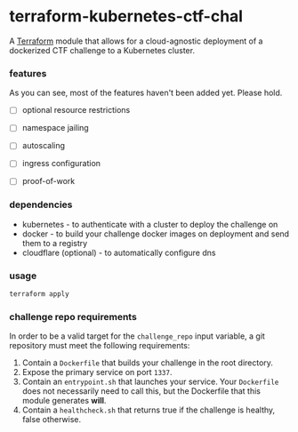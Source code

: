# terraform-kubernetes-ctf-chal

A [Terraform](https://registry.terraform.io/) module that allows
for a cloud-agnostic deployment of a dockerized CTF challenge
to a Kubernetes cluster. 

### features

As you can see, most of the features haven't been added yet.
Please hold.

- [ ] optional resource restrictions
- [ ] namespace jailing
- [ ] autoscaling
- [ ] ingress configuration
- [ ] proof-of-work


### dependencies

* kubernetes - to authenticate with a cluster to deploy the challenge on
* docker - to build your challenge docker images on deployment and send them to a registry
* cloudflare (optional) - to automatically configure dns

### usage

```bash
terraform apply
```

### challenge repo requirements

In order to be a valid target for the `challenge_repo` input variable, a
git repository must meet the following requirements:

1. Contain a `Dockerfile` that builds your challenge in the root directory.
2. Expose the primary service on port `1337`.
3. Contain an `entrypoint.sh` that launches your service. 
   Your `Dockerfile` does not necessarily need to call this, 
   but the Dockerfile that this module generates **will**.
4. Contain a `healthcheck.sh` that returns true if the challenge is healthy,
   false otherwise.